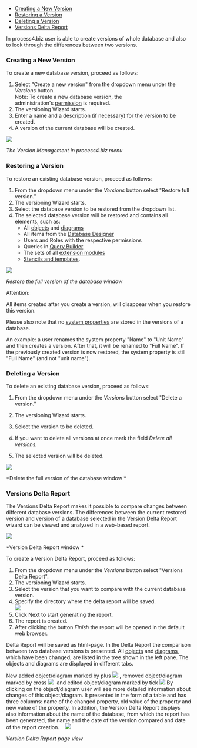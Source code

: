 -   [Creating a New Version](#creating-a-new-version)
-   [Restoring a Version](#restoring-a-version)
-   [Deleting a Version](#deleting-a-version)
-   [Versions Delta Report](#versions-delta-report)

In process4.biz user is able to create versions of whole database and
also to look through the differences between two versions.

### Creating a New Version

To create a new database version, proceed as follows:

1.  Select "Create a new version" from the dropdown menu under the
    *Versions* button.  
    Note: To create a new database version, the
    administration's [permission](permissions) is required.
2.  The versioning Wizard starts.
3.  Enter a name and a description (if necessary) for the version to be
    created.
4.  A version of the current database will be created.

![](//images.ctfassets.net/utx1h0gfm1om/4F12Ct9u6Qe0EUcIUko0GQ/bfb59760ac4857de933257ab557db8e0/328801.png)

*The Version Management in process4.biz menu*

### Restoring a Version

To restore an existing database version, proceed as follows:

1.  From the dropdown menu under the *Versions* button select "Restore
    full version."
2.  The versioning Wizard starts.
3.  Select the database version to be restored from the dropdown list.
4.  The selected database version will be restored and contains all
    elements, such as:  
    -   All [objects](object) and [diagrams](diagram)
    -   All items from the [Database Designer](database-designer)
    -   Users and Roles with the respective permissions
    -   Queries in [Query Builder](querybuilder)
    -   The sets of all [extension
        modules](process4.biz_Extension_Modules)
    -   [Stencils and templates](shapes-stencils-and-templates).

![](//images.ctfassets.net/utx1h0gfm1om/6gZSUcF1hmqcm86CK6es6G/1fef51cc89e93e125c270d487d309c98/328785.png)

*Restore the full version of the database window*

<div class="error">
Attention:

All items created after you create a version, will disappear when you
restore this version.

Please also note that no [system properties](system-properties) are
stored in the versions of a database.

An example: a user renames the system property "Name" to "Unit Name" and
then creates a version. After that, it will be renamed to "Full Name".
If the previously created version is now restored, the system property
is still "Full Name" (and not "unit name").
</div>

### Deleting a Version

To delete an existing database version, proceed as follows:

1.  From the dropdown menu under the *Versions* button select "Delete a
    version."

2.  The versioning Wizard starts.
3.  Select the version to be deleted.

4.  If you want to delete all versions at once mark the field *Delete
    all versions.*

5.  The selected version will be deleted.

![](//images.ctfassets.net/utx1h0gfm1om/6cut3k8pZmM0gg82gOaO6Y/b026d2670fcb7ba3a26edf57199e757a/328811.png)

*Delete the full version of the database window *



### Versions Delta Report

The Versions Delta Report makes it possible to compare changes between
different database versions. The differences between the current
restored version and version of a database selected in the Version Delta
Report wizard can be viewed and analyzed in a web-based report.

![](//images.ctfassets.net/utx1h0gfm1om/3Gbl75XOBqySAiUiOiOIEI/f7add2d5f08ffc08a0552d5f6c52cf0c/328793.png)

*Version Delta Report window *

To create a Version Delta Report, proceed as follows:

1.  From the dropdown menu under the *Versions* button select "Versions
    Delta Report".
2.  The versioning Wizard starts.
3.  Select the version that you want to compare with the current
    database version.
4.  Specify the directory where the delta report will be saved.  
    ![](//images.ctfassets.net/utx1h0gfm1om/5tG0hZlxFmEKAOiEYuImsG/4491d08c21a90c1db1a064869c790c1e/328805.png)
5.  Click Next to start generating the report. 
6.  The report is created.
7.  After clicking the button *Finish* the report will be opened in the
    default web browser.

Delta Report will be saved as html-page. In the Delta Report the
comparison between two database versions is presented.
All [objects](object) and [diagrams](diagram),
which have been changed, are listed in the tree shown in the left pane.
The objects and diagrams are displayed in different tabs.

New added object/diagram marked by
plus ![](//images.ctfassets.net/utx1h0gfm1om/6dazG1JsOcWiec00qOcSoO/be331e35158a4d8013c276bb9cee98e8/328732.png) , removed object/diagram marked
by cross ![](//images.ctfassets.net/utx1h0gfm1om/5DLrsr1FAcs48wcegQ0oKY/cb7179b2e9ff023deeb234c0ad0263fc/328734.png)  and edited object/diagram
marked by tick ![](//images.ctfassets.net/utx1h0gfm1om/1inmioXUuo6WiOK2QmCy24/4d049358cabdc963a6eaf1e61a5db4c2/328736.png) 
By clicking on the object/diagram user will see more detailed information about changes of this object/diagram. It presented in the form of a table and has three columns: name of the changed property, old value of the property and new value of the property. In addition, the Version Delta Report displays also information about the name of the database, from which the report has been generated, the name and the date of the version compared and date of the report creation.
  
![](//images.ctfassets.net/utx1h0gfm1om/2QeleQLweQ6AuO8mwGkiec/0ee678580a3b016c593565a798f22a49/328784.png)

*Version Delta Report page view*
